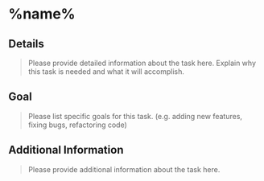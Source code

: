 # %name%

## Details
> Please provide detailed information about the task here. Explain why this task is needed and what it will accomplish.

## Goal
> Please list specific goals for this task. (e.g. adding new features, fixing bugs, refactoring code)

## Additional Information
> Please provide additional information about the task here.

